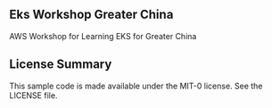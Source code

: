 ## Eks Workshop Greater China

AWS Workshop for Learning EKS for Greater China

## License Summary

This sample code is made available under the MIT-0 license. See the LICENSE file.
